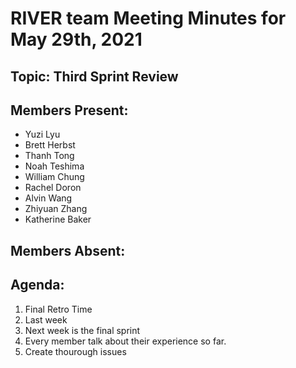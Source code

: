 # RIVER team Meeting Minutes for May 29th, 2021

## Topic: Third Sprint Review

## Members Present:
- Yuzi Lyu
- Brett Herbst
- Thanh Tong
- Noah Teshima
- William Chung
- Rachel Doron
- Alvin Wang
- Zhiyuan Zhang
- Katherine Baker
    
## Members Absent:



## Agenda:
1. Final Retro Time
2. Last week
3. Next week is the final sprint
4. Every member talk about their experience so far.
5. Create thourough issues
